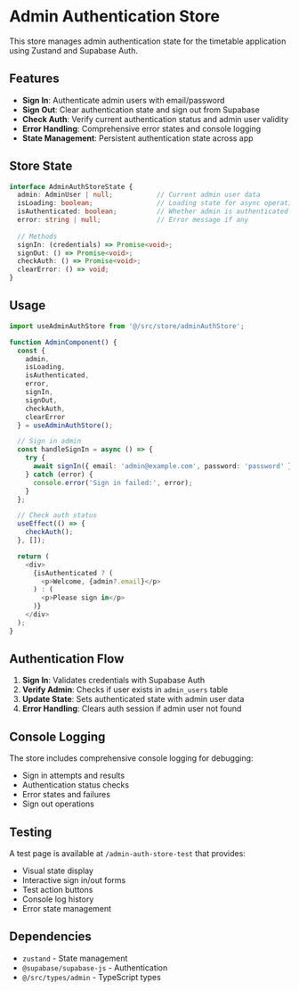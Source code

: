 # Admin Authentication Store

This store manages admin authentication state for the timetable application using Zustand and Supabase Auth.

## Features

- **Sign In**: Authenticate admin users with email/password
- **Sign Out**: Clear authentication state and sign out from Supabase
- **Check Auth**: Verify current authentication status and admin user validity
- **Error Handling**: Comprehensive error states and console logging
- **State Management**: Persistent authentication state across app

## Store State

```typescript
interface AdminAuthStoreState {
  admin: AdminUser | null;           // Current admin user data
  isLoading: boolean;                // Loading state for async operations
  isAuthenticated: boolean;          // Whether admin is authenticated
  error: string | null;              // Error message if any
  
  // Methods
  signIn: (credentials) => Promise<void>;
  signOut: () => Promise<void>;
  checkAuth: () => Promise<void>;
  clearError: () => void;
}
```

## Usage

```typescript
import useAdminAuthStore from '@/src/store/adminAuthStore';

function AdminComponent() {
  const {
    admin,
    isLoading,
    isAuthenticated,
    error,
    signIn,
    signOut,
    checkAuth,
    clearError
  } = useAdminAuthStore();

  // Sign in admin
  const handleSignIn = async () => {
    try {
      await signIn({ email: 'admin@example.com', password: 'password' });
    } catch (error) {
      console.error('Sign in failed:', error);
    }
  };

  // Check auth status
  useEffect(() => {
    checkAuth();
  }, []);

  return (
    <div>
      {isAuthenticated ? (
        <p>Welcome, {admin?.email}</p>
      ) : (
        <p>Please sign in</p>
      )}
    </div>
  );
}
```

## Authentication Flow

1. **Sign In**: Validates credentials with Supabase Auth
2. **Verify Admin**: Checks if user exists in `admin_users` table
3. **Update State**: Sets authenticated state with admin user data
4. **Error Handling**: Clears auth session if admin user not found

## Console Logging

The store includes comprehensive console logging for debugging:
- Sign in attempts and results
- Authentication status checks
- Error states and failures
- Sign out operations

## Testing

A test page is available at `/admin-auth-store-test` that provides:
- Visual state display
- Interactive sign in/out forms
- Test action buttons
- Console log history
- Error state management

## Dependencies

- `zustand` - State management
- `@supabase/supabase-js` - Authentication
- `@/src/types/admin` - TypeScript types
